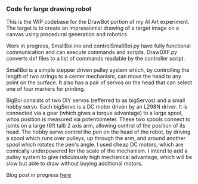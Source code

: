 ### Code for large drawing robot

This is the WIP codebase for the DrawBot portion of my AI Art experiment. The target is to create an impressionist drawing of a target image on a canvas using procedural generation and robotics. 

Work in progress, SmallBoi.ino and controlSmallBoi.py have fully functional communication and can execute commands and scripts. DrawDXF.py converts dxf files to a list of commands readable by the controller script. 

SmallBoi is a simple stepper driven pulley system which, by controlling the length of two strings to a center mechanism, can move the head to any point on the surface. It also has a pair of servos on the head that can select one of four markers for printing. 

BigBoi consists of two DIY servos (refferred to as bigServos) and a small hobby servo. Each bigServo is a DC motor driven by an L298N driver. It is connected via a gear (which gives a torque advantage) to a large spool, whos position is measured via potentiometer. These two spools connect to joints on a large (6ft tall) 2 axis arm, allowing control of the position of its head. The hobby servo control the pen on the head of the robot, by driving a spool which runs over pulleys, up through the arm, and around another spool which rotates the pen's angle. I used cheap DC motors, which are comically underpowered for the scale of the mechanism. I intend to add a pulley system to give ridiculously high mechanical advantage, which will be slow but able to draw without buying additional motors. 

Blog post in progress [here](https://www.garettmorrison.net/posts/in-progress/#drawbot)